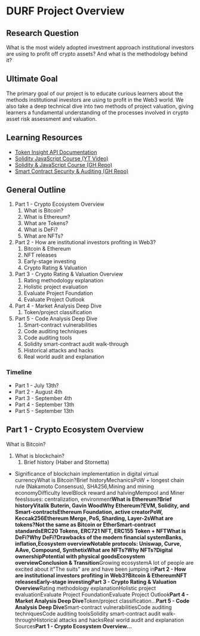 # DURF Project Overview

## Research Question

What is the most widely adopted investment approach institutional investors are using to profit off crypto assets? And what is the methodology behind it?

## Ultimate Goal

The primary goal of our project is to educate curious learners about the methods institutional investors are using to profit in the Web3 world. We also take a deep technical dive into two methods of project valuation, giving learners a fundamental understanding of the processes involved in crypto asset risk assessment and valuation.

## Learning Resources

* [Token Insight API Documentation](https://api.tokeninsight.com/reference/api-overview)
* [Solidity JavaScript Course (YT Video)](https://www.youtube.com/watch?v=gyMwXuJrbJQ&t=113312s)
* [Solidity & JavaScript Course (GH Repo)](https://github.com/smartcontractkit/full-blockchain-solidity-course-js)
* [Smart Contract Security & Auditing (GH Repo)](https://github.com/PatrickAlphaC/hardhat-security-fcc)

## General Outline

1. Part 1 - Crypto Ecosystem Overview
   1. What is Bitcoin?
   2. What is Ethereum?
   3. What are Tokens?
   4. What is DeFi?
   5. What are NFTs?
2. Part 2 - How are institutional investors profiting in Web3?
   1. Bitcoin & Ethereum
   2. NFT releases
   3. Early-stage investing
   4. Crypto Rating & Valuation
3. Part 3 - Crypto Rating & Valuation Overview
   1. Rating methodology explanation
   2. Holistic project evaluation
   3. Evaluate Project Foundation
   4. Evaluate Project Outlook
4. Part 4 - Market Analysis Deep Dive
   1. Token/project classification
5. Part 5 - Code Analysis Deep Dive
   1. Smart-contract vulnerabilities
   2. Code auditing techniques
   3. Code auditing tools
   4. Solidity smart-contract audit walk-through
   5. Historical attacks and hacks
   6. Real world audit and explanation

### Timeline

* Part 1 - July 13th?
* Part 2 - August 4th
* Part 3 - September 4th
* Part 4 - September 13th
* Part 5 - September 13th

## Part 1 - Crypto Ecosystem Overview 

What is Bitcoin?

1. What is blockchain?
   1. Brief history (Haber and Stornetta)

* Significance of blockchain implementation in digital virtual currencyWhat is Bitcoin?Brief historyMechanicsPoW + longest chain rule (Nakamoto Consensus), SHA256,Mining and mining economyDifficulty levelBlock reward and halvingMempool and Miner feesIssues: centralization, environment**What is Ethereum?**Brief historyVitalik Buterin, Gavin WoodWhy Ethereum?EVM, Solidity, and Smart-contractsEthereum Foundation, active creatorPoW, Keccak256Ethereum Merge, PoS, Sharding, Layer-2s**What are tokens?**Not the same as Bitcoin or EtherSmart-contract standardsERC20 Tokens, ERC721 NFT, ERC155 Token + NFT**What is DeFi?**Why DeFi?Drawbacks of the modern financial systemBanks, inflation,Ecosystem overviewNotable protocols: Uniswap, Curve, AAve, Compound, Synthetix**What are NFTs?**Why NFTs?Digital ownershipPotential with physical goodsEcosystem overview**Conclusion & Transition**Growing ecosystemA lot of people are excited about it"The suits" are and have been jumping in**Part 2 - How are institutional investors profiting in Web3?**Bitcoin & EthereumNFT releasesEarly-stage investing**Part 3 - Crypto Rating & Valuation Overview**Rating methodology explanationHolistic project evaluationEvaluate Project FoundationEvaluate Project Outlook**Part 4 - Market Analysis Deep Dive**Token/project classification...**Part 5 - Code Analysis Deep Dive**Smart-contract vulnerabilitiesCode auditing techniquesCode auditing toolsSolidity smart-contract audit walk-throughHistorical attacks and hacksReal world audit and explanation Sources**Part 1 - Crypto Ecosystem Overview...**  